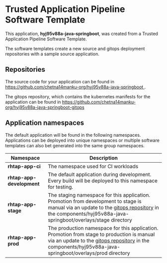 # Trusted Application Pipeline Software Template

This application, **hyj95v88a-java-springboot**, was created from a Trusted Application Pipeline Software Template.

The software templates create a new source and gitops deployment repositories with a sample source application. 

## Repositories

The source code for your application can be found in [https://github.com/chetna14manku-org/hyj95v88a-java-springboot ](https://github.com/chetna14manku-org/hyj95v88a-java-springboot ).
 
The gitops repository, which contains the kubernetes manifests for the application can be found in 
[https://github.com/chetna14manku-org/hyj95v88a-java-springboot-gitops ](https://github.com/chetna14manku-org/hyj95v88a-java-springboot-gitops ) 

## Application namespaces 

The default application will be found in the following namespaces. Applications can be deployed into unique namespaces or multiple software templates can also bet generated into the same group namespaces.  

|  Namespace   |  Description   |  
| -------- | -------- |
| **rhtap-app-ci** | The namespace used for CI workloads |
| **rhtap-app-development** | The default application during development. Every build will be deployed to this namespace for testing. |
| **rhtap-app-stage** | The staging namespace for this application. Promotion from development to stage is manual via an update to the [gitops repository](https://github.com/chetna14manku-org/hyj95v88a-java-springboot-gitops ) in the components/hyj95v88a-java-springboot/overlays/stage directory |
| **rhtap-app-prod** | The production namespace for this application. Promotion from stage to production is manual via an update to the [gitops repository](https://github.com/chetna14manku-org/hyj95v88a-java-springboot-gitops ) in the components/hyj95v88a-java-springboot/overlays/prod directory |